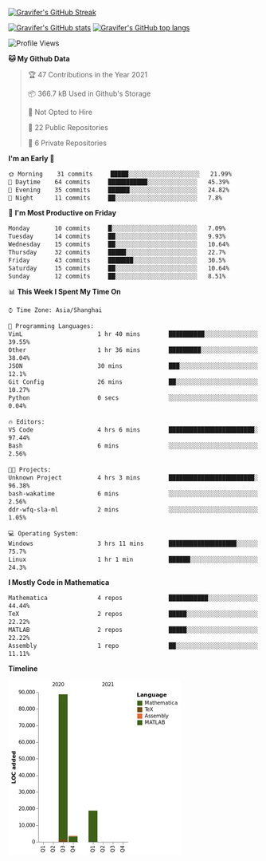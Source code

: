 <!--
**Gravifer/Gravifer** is a ✨ _special_ ✨ repository because its `README.md` (this file) appears on your GitHub profile.

Here are some ideas to get you started:

- 🔭 I’m currently working on ...
- 🌱 I’m currently learning ...
- 👯 I’m looking to collaborate on ...
- 🤔 I’m looking for help with ...
- 💬 Ask me about ...
- 📫 How to reach me: ...
- 😄 Pronouns: ...
- ⚡ Fun fact: ...
-->

<!-- ![Metrics](https://github.com/my-github-user/my-github-user/blob/main/github-metrics.svg) -->
[![Gravifer's GitHub Streak](https://github-readme-streak-stats.herokuapp.com/?user=Gravifer&theme=default)](https://github.com/DenverCoder1/github-readme-streak-stats)
<!-- [![Contribution Stats](https://github-contribution-stats.vercel.app/api/?username=Gravifer)](https://github.com/LordDashMe/github-contribution-stats/) -->
[![Gravifer's GitHub stats](https://github-readme-stats.vercel.app/api?username=Gravifer&theme=default&show_icons=true&count_private=true)](https://github.com/anuraghazra/github-readme-stats)
[![Gravifer's GitHub top langs](https://github-readme-stats.vercel.app/api/top-langs/?username=Gravifer&theme=default&show_icons=true&count_private=true&layout=compact)](https://github.com/anuraghazra/github-readme-stats)
<!-- [![Visitors](https://visitor-badge.glitch.me/badge?page_id=Gravifer.Gravifer)](https://github.com/Gravifer/) -->

<!--START_SECTION:waka-->
![Profile Views](http://img.shields.io/badge/Profile%20Views-0-blue)

**🐱 My Github Data** 

> 🏆 47 Contributions in the Year 2021
 > 
> 📦 366.7 kB Used in Github's Storage 
 > 
> 🚫 Not Opted to Hire
 > 
> 📜 22 Public Repositories 
 > 
> 🔑 6 Private Repositories  
 > 
**I'm an Early 🐤** 

```text
🌞 Morning    31 commits     █████░░░░░░░░░░░░░░░░░░░░   21.99% 
🌆 Daytime    64 commits     ███████████░░░░░░░░░░░░░░   45.39% 
🌃 Evening    35 commits     ██████░░░░░░░░░░░░░░░░░░░   24.82% 
🌙 Night      11 commits     ██░░░░░░░░░░░░░░░░░░░░░░░   7.8%

```
📅 **I'm Most Productive on Friday** 

```text
Monday       10 commits     █░░░░░░░░░░░░░░░░░░░░░░░░   7.09% 
Tuesday      14 commits     ██░░░░░░░░░░░░░░░░░░░░░░░   9.93% 
Wednesday    15 commits     ██░░░░░░░░░░░░░░░░░░░░░░░   10.64% 
Thursday     32 commits     █████░░░░░░░░░░░░░░░░░░░░   22.7% 
Friday       43 commits     ███████░░░░░░░░░░░░░░░░░░   30.5% 
Saturday     15 commits     ██░░░░░░░░░░░░░░░░░░░░░░░   10.64% 
Sunday       12 commits     ██░░░░░░░░░░░░░░░░░░░░░░░   8.51%

```


📊 **This Week I Spent My Time On** 

```text
⌚︎ Time Zone: Asia/Shanghai

💬 Programming Languages: 
VimL                     1 hr 40 mins        ██████████░░░░░░░░░░░░░░░   39.55% 
Other                    1 hr 36 mins        █████████░░░░░░░░░░░░░░░░   38.04% 
JSON                     30 mins             ███░░░░░░░░░░░░░░░░░░░░░░   12.1% 
Git Config               26 mins             ██░░░░░░░░░░░░░░░░░░░░░░░   10.27% 
Python                   0 secs              ░░░░░░░░░░░░░░░░░░░░░░░░░   0.04%

🔥 Editors: 
VS Code                  4 hrs 6 mins        ████████████████████████░   97.44% 
Bash                     6 mins              ░░░░░░░░░░░░░░░░░░░░░░░░░   2.56%

🐱‍💻 Projects: 
Unknown Project          4 hrs 3 mins        ████████████████████████░   96.38% 
bash-wakatime            6 mins              ░░░░░░░░░░░░░░░░░░░░░░░░░   2.56% 
ddr-wfq-sla-ml           2 mins              ░░░░░░░░░░░░░░░░░░░░░░░░░   1.05%

💻 Operating System: 
Windows                  3 hrs 11 mins       ███████████████████░░░░░░   75.7% 
Linux                    1 hr 1 min          ██████░░░░░░░░░░░░░░░░░░░   24.3%

```

**I Mostly Code in Mathematica** 

```text
Mathematica              4 repos             ███████████░░░░░░░░░░░░░░   44.44% 
TeX                      2 repos             █████░░░░░░░░░░░░░░░░░░░░   22.22% 
MATLAB                   2 repos             █████░░░░░░░░░░░░░░░░░░░░   22.22% 
Assembly                 1 repo              ██░░░░░░░░░░░░░░░░░░░░░░░   11.11%

```


**Timeline**

![Chart not found](https://raw.githubusercontent.com/Gravifer/Gravifer/main/charts/bar_graph.png) 


<!--END_SECTION:waka-->
